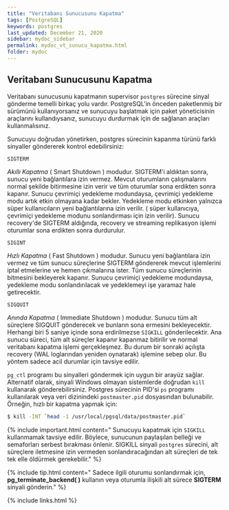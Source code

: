 ```yaml
---
title: "Veritabanı Sunucusunu Kapatma"
tags: [PostgreSQL]
keywords: postgres
last_updated: December 21, 2020
sidebar: mydoc_sidebar
permalink: mydoc_vt_sunucu_kapatma.html
folder: mydoc
---
```


## Veritabanı Sunucusunu Kapatma

Veritabanı sunucusunu kapatmanın supervisor `postgres` sürecine sinyal gönderme temelli birkaç yolu vardır. PostgreSQL'in önceden paketlenmiş bir sürümünü kullanıyorsanız ve sunucuyu başlatmak için paket yöneticisinin araçlarını kullandıysanız, sunucuyu durdurmak için de sağlanan araçları kullanmalısınız.

Sunucuyu doğrudan yönetirken, postgres sürecinin kapanma türünü farklı sinyaller göndererek kontrol edebilirsiniz:

`SIGTERM`

*Akıllı Kapatma* ( Smart Shutdown ) modudur. SIGTERM'i aldıktan sonra, sunucu yeni bağlantılara izin vermez. Mevcut oturumların çalışmalarını normal şekilde bitirmesine izin verir ve tüm oturumlar sona erdikten sonra kapanır. Sunucu çevrimiçi yedekleme modundaysa, çevrimiçi yedekleme modu artık etkin olmayana kadar bekler. Yedekleme modu etkinken yalnızca süper kullanıcıların yeni bağlantılarına izin verilir. ( süper kullanıcıya, çevrimiçi yedekleme modunu sonlandırması için izin verilir). Sunucu recovery'de SIGTERM aldığında, recovery ve streaming replikasyon işlemi oturumlar sona erdikten sonra durdurulur.

`SIGINT`

*Hızlı Kapatma* ( Fast Shutdown ) modudur. Sunucu yeni bağlantılara izin vermez ve tüm sunucu süreçlerine SIGTERM göndererek mevcut işlemlerini iptal etmelerine ve hemen çıkmalarına ister. Tüm sunucu süreçlerinin bitmesini bekleyerek kapanır. Sunucu çevrimiçi yedekleme modundaysa, yedekleme modu sonlandırılacak ve yedeklemeyi işe yaramaz hale getirecektir.

`SIGQUIT`

*Anında Kapatma* ( Immediate Shutdown ) modudur. Sunucu tüm alt süreçlere SIGQUIT gönderecek ve bunların sona ermesini bekleyecektir. Herhangi biri 5 saniye içinde sona erdirilmezse `SIGKILL` gönderilecektir. Ana sunucu süreci, tüm alt süreçler kapanır kapanmaz bitirilir ve normal veritabanı kapatma işlemi gerçekleşmez. Bu durum bir sonraki açılışta recovery (WAL loglarından yeniden oynatarak) işlemine sebep olur. Bu yöntem sadece acil durumlar için tavsiye edilir.

`pg_ctl` programı bu sinyalleri göndermek için uygun bir arayüz sağlar. Alternatif olarak, sinyali Windows olmayan sistemlerde doğrudan `kill` kullanarak gönderebilirsiniz. Postgres sürecinin PID'si `ps` programı kullanılarak veya veri dizinindeki `postmaster.pid` dosyasından bulunabilir. Örneğin, hızlı bir kapatma yapmak için:

```bash
$ kill -INT `head -1 /usr/local/pgsql/data/postmaster.pid`
```

{% include important.html content=" Sunucuyu kapatmak için `SIGKILL` kullanmamak tavsiye edilir. Böylece, sunucunun paylaşılan belleği ve semaforları serbest bırakması önlenir. SIGKILL sinyali `postgres` sürecini, alt süreçlere iletmesine izin vermeden sonlandıracağından alt süreçleri de tek tek elle öldürmek gerekebilir." %}

{% include tip.html content=" Sadece ilgili oturumu sonlandırmak için, **pg_terminate_backend( )** kullanın veya oturumla ilişkili alt sürece **SIGTERM** sinyali gönderin." %}

{% include links.html %}
